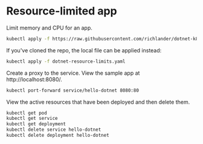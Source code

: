 # Resource-limited app

Limit memory and CPU for an app.

```bash
kubectl apply -f https://raw.githubusercontent.com/richlander/dotnet-k8s/main/resource-limits/dotnet-resource-limits.yaml
```

If you've cloned the repo, the local file can be applied instead:

```bash
kubectl apply -f dotnet-resource-limits.yaml
```

Create a proxy to the service. View the sample app at http://localhost:8080/.

```bash
kubectl port-forward service/hello-dotnet 8080:80
```

View the active resources that have been deployed and then delete them.

```bash
kubectl get pod
kubectl get service
kubectl get deployment
kubectl delete service hello-dotnet
kubectl delete deployment hello-dotnet
```
